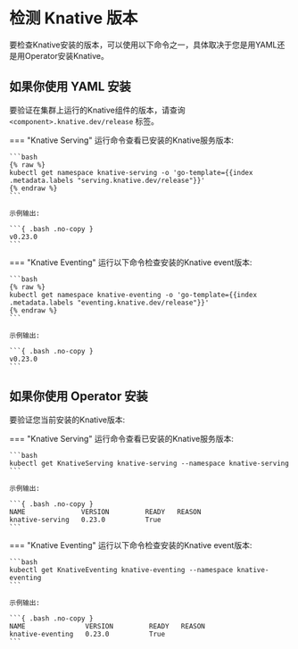 # 检测 Knative 版本

要检查Knative安装的版本，可以使用以下命令之一，具体取决于您是用YAML还是用Operator安装Knative。

## 如果你使用 YAML 安装

要验证在集群上运行的Knative组件的版本，请查询`<component>.knative.dev/release` 标签。

=== "Knative Serving"
    运行命令查看已安装的Knative服务版本:

    ```bash
    {% raw %}
    kubectl get namespace knative-serving -o 'go-template={{index .metadata.labels "serving.knative.dev/release"}}'
    {% endraw %}
    ```

    示例输出:

    ```{ .bash .no-copy }
    v0.23.0
    ```


=== "Knative Eventing"
    运行以下命令检查安装的Knative event版本:

    ```bash
    {% raw %}
    kubectl get namespace knative-eventing -o 'go-template={{index .metadata.labels "eventing.knative.dev/release"}}'
    {% endraw %}
    ```

    示例输出:

    ```{ .bash .no-copy }
    v0.23.0
    ```

## 如果你使用 Operator 安装

要验证您当前安装的Knative版本:

=== "Knative Serving"
    运行命令查看已安装的Knative服务版本:

    ```bash
    kubectl get KnativeServing knative-serving --namespace knative-serving
    ```

    示例输出:

    ```{ .bash .no-copy }
    NAME              VERSION         READY   REASON
    knative-serving   0.23.0          True
    ```

=== "Knative Eventing"
    运行以下命令检查安装的Knative event版本:

    ```bash
    kubectl get KnativeEventing knative-eventing --namespace knative-eventing
    ```

    示例输出:

    ```{ .bash .no-copy }
    NAME               VERSION         READY   REASON
    knative-eventing   0.23.0          True
    ```
